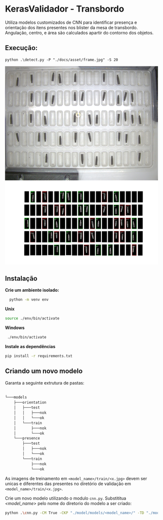 
# KerasValidador - Transbordo

Utiliza modelos customizados de CNN para identificar presença e orientação dos itens presentes nos blister da mesa de transbordo.
Angulação, centro, e área são calculados apartir do contorno dos objetos.


## Execução:

```shell
python .\detect.py -P "./docs/asset/frame.jpg" -S 20
```

![Original](docs/asset/frame.jpg)
![Resultado](docs/asset/output.png)

## Instalação

**Crie um ambiente isolado:**

```bash
  python -m venv env
```

**Unix**
```bash
source ./env/bin/activate
```

**Windows**
```bash
 ./env/bin/activate
```

**Instale as dependências**
```bash
pip install -r requirements.txt
```
## Criando um novo modelo

Garanta a seguinte extrutura de pastas:

```bash

└───models
    ├───orientation
    │   ├───test
    │   │   ├───nok
    │   │   └───ok
    │   └───train
    │       ├───nok
    │       └───ok
    └───presence
        ├───test
        │   ├───nok
        │   └───ok
        └───train
            ├───nok
            └───ok

```

As imagens de treinamento em
```<model_name>/train/<x.jpg>``` devem ser unicas e diferentes das presentes no diretório de validação em ```<model_name>/train/<x.jpg>```.


Crie um novo modelo utilizando o modulo ``` cnn.py ```. Substititua *<model_name>* pelo nome do diretorio do modelo a ser criado:

```bash
python .\cnn.py -CM True -CKP "./model/models/<model_name>/" -TD "./model/models/<model_name>/train" -VD "./model/models/<model_name>/test"
```
